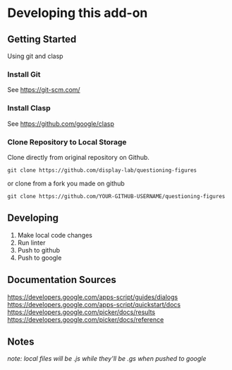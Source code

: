 # Developing this add-on

## Getting Started 
Using git and clasp

### Install Git
See https://git-scm.com/

### Install Clasp
See https://github.com/google/clasp

### Clone Repository to Local Storage
Clone directly from original repository on Github.
```
git clone https://github.com/display-lab/questioning-figures
```
or clone from a fork you made on github
```
git clone https://github.com/YOUR-GITHUB-USERNAME/questioning-figures
```

## Developing
1. Make local code changes
1. Run linter
1. Push to github
1. Push to google

## Documentation Sources
https://developers.google.com/apps-script/guides/dialogs
https://developers.google.com/apps-script/quickstart/docs
https://developers.google.com/picker/docs/results
https://developers.google.com/picker/docs/reference

## Notes
*note: local files will be .js while they'll be .gs when pushed to google*
